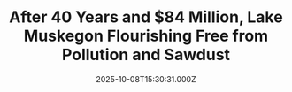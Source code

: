 ---
title: "After 40 Years and $84 Million, Lake Muskegon Flourishing Free from Pollution and Sawdust"
date: 2025-10-08T15:30:31.000Z
category: Human Kindness
externalLink: "https://www.goodnewsnetwork.org/after-40-years-and-84-million-lake-muskegon-flourishing-free-from-pollution-and-sawdust/"
image: ""
excerpt: "In late September, Lake Muskegon in Michigan was officially removed from the list of polluted water bodies in the Great Lakes Region. Once home to foundries, paper mills, petroleum storage and sewage treatment plants, the lake and several of its tributaries became an aquatic hellhole of pollution and debris, until a massive cleanup and restoration […] The post After 40…"
---